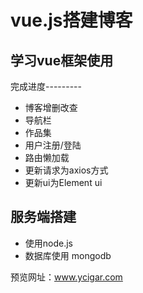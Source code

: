 # vue.js搭建博客

## 学习vue框架使用
完成进度---------  
- 博客增删改查
- 导航栏
- 作品集
- 用户注册/登陆
- 路由懒加载
- 更新请求为axios方式
- 更新ui为Element ui

## 服务端搭建
- 使用node.js
- 数据库使用 mongodb

预览网址：www.ycigar.com  
